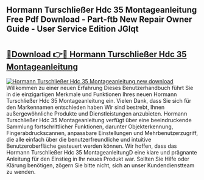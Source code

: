 ## Hormann Turschließer Hdc 35 Montageanleitung Free Pdf Download - Part-ftb New Repair Owner Guide - User Service Edition JGlqt

# <h2><a href="http://df791m.blite.top/?on=Hormann+Turschlie%c3%9fer+Hdc+35+Montageanleitung">🔗Download 👉🔴 Hormann Turschließer Hdc 35 Montageanleitung</a></h2>

[![Hormann Turschließer Hdc 35 Montageanleitung new download](https://i.imgur.com/lujVjoI.png)](http://df791m.blite.top/?on=Hormann+Turschlie%c3%9fer+Hdc+35+Montageanleitung)
Willkommen zu einer neuen Erfahrung Dieses Benutzerhandbuch führt Sie in die einzigartigen Merkmale und Funktionen Ihres neuen Hormann Turschließer Hdc 35 Montageanleitung ein. Vielen Dank, dass Sie sich für den Markennamen entschieden haben Wir sind bestrebt, Ihnen außergewöhnliche Produkte und Dienstleistungen anzubieten. Hormann Turschließer Hdc 35 Montageanleitung verfügt über eine beeindruckende Sammlung fortschrittlicher Funktionen, darunter Objekterkennung, Fingerabdruckscannen, anpassbare Einstellungen und Mehrbenutzerzugriff, die alle einfach über die benutzerfreundliche und intuitive Benutzeroberfläche gesteuert werden können. Wir hoffen, dass das Hormann Turschließer Hdc 35 MontageanleitungD eine klare und prägnante Anleitung für den Einstieg in Ihr neues Produkt war. Sollten Sie Hilfe oder Klärung benötigen, zögern Sie bitte nicht, sich an unser Kundendienstteam zu wenden.
